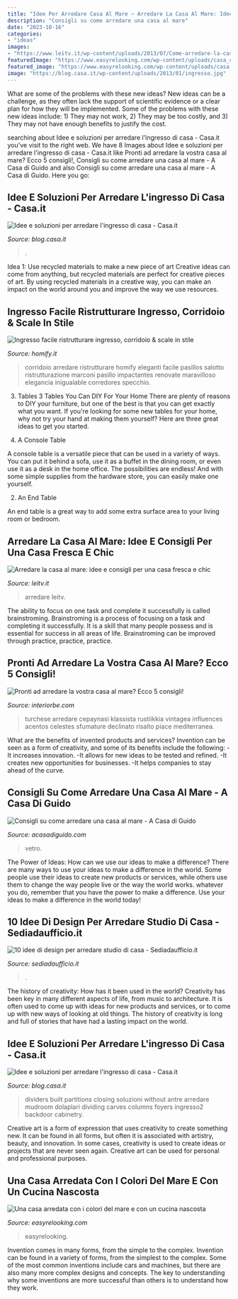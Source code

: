 ```yaml
---
title: "Idee Per Arredare Casa Al Mare ~ Arredare La Casa Al Mare: Idee E Consigli Per Una Casa Fresca E Chic"
description: "Consigli su come arredare una casa al mare"
date: "2023-10-16"
categories:
- "ideas"
images:
- "https://www.leitv.it/wp-content/uploads/2013/07/Come-arredare-la-casa-al-mare.jpg"
featuredImage: "https://www.easyrelooking.com/wp-content/uploads/casa_colori_mare_preview.jpg"
featured_image: "https://www.easyrelooking.com/wp-content/uploads/casa_colori_mare_preview.jpg"
image: "https://blog.casa.it/wp-content/uploads/2013/01/ingresso.jpg"
---
```



What are some of the problems with these new ideas?
New ideas can be a challenge, as they often lack the support of scientific evidence or a clear plan for how they will be implemented. Some of the problems with these new ideas include: 1) They may not work, 2) They may be too costly, and 3) They may not have enough benefits to justify the cost.

	

		
searching about Idee e soluzioni per arredare l&#039;ingresso di casa - Casa.it you've visit to the right web. We have 8 Images about Idee e soluzioni per arredare l&#039;ingresso di casa - Casa.it like Pronti ad arredare la vostra casa al mare? Ecco 5 consigli!, Consigli su come arredare una casa al mare - A Casa di Guido and also Consigli su come arredare una casa al mare - A Casa di Guido. Here you go:
		
    
## Idee E Soluzioni Per Arredare L&#039;ingresso Di Casa - Casa.it

<img loading=lazy src="https://blog.casa.it/wp-content/uploads/2013/01/ingresso.jpg" onerror="this.onerror=null;this.src='https://tse4.mm.bing.net/th?id=OIP.F4Gqw3_Knqx5vq-5tajimwHaJ4&amp;pid=15.1';" alt="Idee e soluzioni per arredare l&#039;ingresso di casa - Casa.it">

_Source: blog.casa.it_

>. 

	

Idea 1: Use recycled materials to make a new piece of art
Creative ideas can come from anything, but recycled materials are perfect for creative pieces of art. By using recycled materials in a creative way, you can make an impact on the world around you and improve the way we use resources.

    
## Ingresso Facile Ristrutturare Ingresso, Corridoio &amp; Scale In Stile

<img loading=lazy src="https://images.homify.com/images/a_0,c_limit,f_auto,h_1024,q_auto,w_1024/v1481709324/p/photo/image/1735778/marconi_roma_capilupo_6/foto-di-ingresso-corridoio-in-stile-classico-di-facile-ristrutturare.jpg" onerror="this.onerror=null;this.src='https://tse4.mm.bing.net/th?id=OIP.31weE2pE0XEB7JVCrSiVxwHaE8&amp;pid=15.1';" alt="Ingresso facile ristrutturare ingresso, corridoio &amp; scale in stile">

_Source: homify.it_

>corridoio arredare ristrutturare homify eleganti facile pasillos salotto ristrutturazione marconi pasillo impactantes renovate maravilloso elegancia inigualable corredores specchio. 

	

3. Tables
3 Tables You Can DIY For Your Home
There are plenty of reasons to DIY your furniture, but one of the best is that you can get exactly what you want. If you're looking for some new tables for your home, why not try your hand at making them yourself? Here are three great ideas to get you started.

1. A Console Table

A console table is a versatile piece that can be used in a variety of ways. You can put it behind a sofa, use it as a buffet in the dining room, or even use it as a desk in the home office. The possibilities are endless! And with some simple supplies from the hardware store, you can easily make one yourself.

2. An End Table

An end table is a great way to add some extra surface area to your living room or bedroom.

    
## Arredare La Casa Al Mare: Idee E Consigli Per Una Casa Fresca E Chic

<img loading=lazy src="https://www.leitv.it/wp-content/uploads/2013/07/Come-arredare-la-casa-al-mare.jpg" onerror="this.onerror=null;this.src='https://tse2.mm.bing.net/th?id=OIP.9LloKSeIWFvoi4ZXVoqkzQHaEe&amp;pid=15.1';" alt="Arredare la casa al mare: idee e consigli per una casa fresca e chic">

_Source: leitv.it_

>arredare leitv. 

	

The ability to focus on one task and complete it successfully is called brainstroming. Brainstroming is a process of focusing on a task and completing it successfully. It is a skill that many people possess and is essential for success in all areas of life. Brainstroming can be improved through practice, practice, practice.

    
## Pronti Ad Arredare La Vostra Casa Al Mare? Ecco 5 Consigli!

<img loading=lazy src="https://www.interiorbe.com/wp-content/uploads/2017/07/mediterranean-decor-and-freshness-in-this-former-garage-style-living-room-pictures.jpg" onerror="this.onerror=null;this.src='https://tse2.mm.bing.net/th?id=OIP.cZPW-4qZgEtkoG--GrlwJQHaJ4&amp;pid=15.1';" alt="Pronti ad arredare la vostra casa al mare? Ecco 5 consigli!">

_Source: interiorbe.com_

>turchese arredare cepaynasi klassista rustiikkia vintagea influences acentos celestes sfumature declinato risalto piace mediterranea. 

	

What are the benefits of invented products and services?
Invention can be seen as a form of creativity, and some of its benefits include the following: 
-It increases innovation. 
-It allows for new ideas to be tested and refined. 
-It creates new opportunities for businesses. 
-It helps companies to stay ahead of the curve.

    
## Consigli Su Come Arredare Una Casa Al Mare - A Casa Di Guido

<img loading=lazy src="https://www.acasadiguido.com/wp-content/uploads/2019/05/bagno-piccolo-casa-al-mare.jpg" onerror="this.onerror=null;this.src='https://tse1.mm.bing.net/th?id=OIP.oVZcMDaCSVqutST4JA0MuwHaLH&amp;pid=15.1';" alt="Consigli su come arredare una casa al mare - A Casa di Guido">

_Source: acasadiguido.com_

>vetro. 

	

The Power of Ideas: How can we use our ideas to make a difference?
There are many ways to use your ideas to make a difference in the world. Some people use their ideas to create new products or services, while others use them to change the way people live or the way the world works. whatever you do, remember that you have the power to make a difference. Use your ideas to make a difference in the world today!

    
## 10 Idee Di Design Per Arredare Studio Di Casa - Sediadaufficio.it

<img loading=lazy src="https://www.sediadaufficio.it/blog/wp-content/uploads/2017/03/Arredare-studio-in-casa-pareti-colorate.jpg" onerror="this.onerror=null;this.src='https://tse1.mm.bing.net/th?id=OIP.EHCUVdffHfODGNphFOlyjAHaJ4&amp;pid=15.1';" alt="10 idee di design per arredare studio di casa - Sediadaufficio.it">

_Source: sediadaufficio.it_

>. 

	

The history of creativity: How has it been used in the world?
Creativity has been key in many different aspects of life, from music to architecture. It is often used to come up with ideas for new products and services, or to come up with new ways of looking at old things. The history of creativity is long and full of stories that have had a lasting impact on the world.

    
## Idee E Soluzioni Per Arredare L&#039;ingresso Di Casa - Casa.it

<img loading=lazy src="https://blog.casa.it/wp-content/uploads/2013/01/INGRESSO2.jpg" onerror="this.onerror=null;this.src='https://tse1.mm.bing.net/th?id=OIP.fC0FM4GveZdyNSvzde7LaAHaJ3&amp;pid=15.1';" alt="Idee e soluzioni per arredare l&#039;ingresso di casa - Casa.it">

_Source: blog.casa.it_

>dividers built partitions closing soluzioni without antre arredare mudroom dolaplari dividing carves columns foyers ingresso2 backdoor cabinetry. 

	

Creative art is a form of expression that uses creativity to create something new. It can be found in all forms, but often it is associated with artistry, beauty, and innovation. In some cases, creativity is used to create ideas or projects that are never seen again. Creative art can be used for personal and professional purposes.

    
## Una Casa Arredata Con I Colori Del Mare E Con Un Cucina Nascosta

<img loading=lazy src="https://www.easyrelooking.com/wp-content/uploads/casa_colori_mare_preview.jpg" onerror="this.onerror=null;this.src='https://tse2.mm.bing.net/th?id=OIP.m9Y1qaHoHXIXNVSaiw2v1QHaEZ&amp;pid=15.1';" alt="Una casa arredata con i colori del mare e con un cucina nascosta">

_Source: easyrelooking.com_

>easyrelooking. 

	

Invention comes in many forms, from the simple to the complex.
Invention can be found in a variety of forms, from the simplest to the complex. Some of the most common inventions include cars and machines, but there are also many more complex designs and concepts. The key to understanding why some inventions are more successful than others is to understand how they work.

